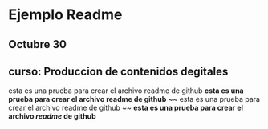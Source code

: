 # Ejemplo Readme 
## Octubre 30
## curso: Produccion de contenidos degitales
esta es una prueba para crear el archivo readme de github
**esta es una prueba para crear el archivo readme de github**
~~ esta es una prueba para crear el archivo readme de github ~~
**esta es una prueba para crear el archivo _readme_ de github**
    